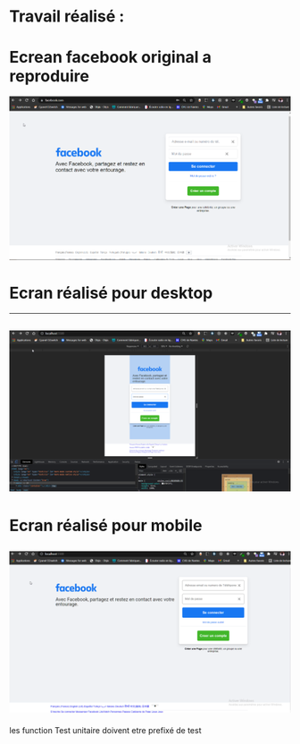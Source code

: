 # Travail réalisé :  


# Ecrean facebook original a reproduire  
![facebook original](./images/capture/origin.png)  
# Ecran réalisé pour desktop  
---
![facebook Screen Desktop](/images/capture/mobileScreen.png)  
---
# Ecran réalisé pour mobile 
![facebook Screen Mobile](/images/capture/screenDesktop.png)  
---  


les function Test unitaire doivent etre prefixé  de test